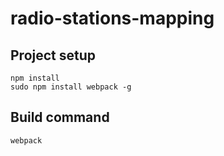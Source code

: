 # radio-stations-mapping

## Project setup

```
npm install
sudo npm install webpack -g
```

## Build command

```
webpack
```
